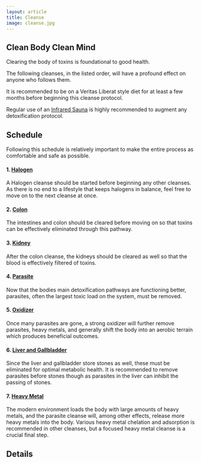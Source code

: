 ```yaml
---
layout: article
title: Cleanse
image: cleanse.jpg
---
```


## Clean Body Clean Mind

Clearing the body of toxins is foundational to good health.

The following cleanses, in the listed order, will have a profound effect on anyone who follows them.

It is recommended to be on a Veritas Liberat style diet for at least a few months before beginning this cleanse protocol.

Regular use of an [Infrared Sauna](/knowledge_base/Hormesis/Sauna/sauna.html) is highly recommended to augment any detoxification protocol.

## Schedule
Following this schedule is relatively important to make the entire process as comfortable and safe as possible.

#### 1. [Halogen](/knowledge_base/Cleanse/1.%20Halogen/halogen.html)
A Halogen cleanse should be started before beginning any other cleanses. As there is no end to a lifestyle that keeps halogens in balance, feel free to move on to the next cleanse at once.

#### 2. [Colon](/knowledge_base/Cleanse/2.%20Colon/colon.html)
The intestines and colon should be cleared before moving on so that toxins can be effectively eliminated through this pathway.

#### 3. [Kidney](/knowledge_base/Cleanse/3.%20Kidney/kidney.html)
After the colon cleanse, the kidneys should be cleared as well so that the blood is effectively filtered of toxins.

#### 4. [Parasite](/knowledge_base/Cleanse/4.%20Parasite/parasite.html)
Now that the bodies main detoxification pathways are functioning better, parasites, often the largest toxic load on the system, must be removed.

#### 5. [Oxidizer](/knowledge_base/Cleanse/5.%20Oxidizer/oxidizer.html)
Once many parasites are gone, a strong oxidizer will further remove parasites, heavy metals, and generally shift the body into an aerobic terrain which produces beneficial outcomes.

#### 6. [Liver and Gallbladder](/knowledge_base/Cleanse/Liver%20and%20Gallbladder/liver.html)
Since the liver and gallbladder store stones as well, these must be eliminated for optimal metabolic health. It is recommended to remove parasites before stones though as parasites in the liver can inhibit the passing of stones.

#### 7. [Heavy Metal](/knowledge_base/Cleanse/Heavy%20Metal/heavy_metal.html)
The modern environment loads the body with large amounts of heavy metals, and the parasite cleanse will, among other effects, release more heavy metals into the body. Various heavy metal chelation and adsorption is recommended in other cleanses, but a focused heavy metal cleanse is a crucial final step.

## Details
